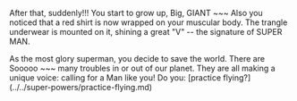 After that, suddenly!!! You start to grow up, Big, GIANT ~~~ 
Also you noticed that a red shirt is now wrapped on your muscular body.
The trangle underwear is mounted on it, shining a great "V" 
-- the signature of SUPER MAN.

As the most glory superman, you decide to save the world. 
There are Sooooo ~~~ many troubles in or out of our planet.
They are all making a unique voice:  calling for a Man like you!
Do you: 
[practice flying?] (../../super-powers/practice-flying.md)

